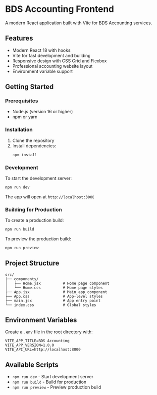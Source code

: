 # BDS Accounting Frontend

A modern React application built with Vite for BDS Accounting services.

## Features

- Modern React 18 with hooks
- Vite for fast development and building
- Responsive design with CSS Grid and Flexbox
- Professional accounting website layout
- Environment variable support

## Getting Started

### Prerequisites

- Node.js (version 16 or higher)
- npm or yarn

### Installation

1. Clone the repository
2. Install dependencies:
   ```bash
   npm install
   ```

### Development

To start the development server:

```bash
npm run dev
```

The app will open at `http://localhost:3000`

### Building for Production

To create a production build:

```bash
npm run build
```

To preview the production build:

```bash
npm run preview
```

## Project Structure

```
src/
├── components/
│   ├── Home.jsx          # Home page component
│   └── Home.css          # Home page styles
├── App.jsx               # Main app component
├── App.css               # App-level styles
├── main.jsx              # App entry point
└── index.css             # Global styles
```

## Environment Variables

Create a `.env` file in the root directory with:

```
VITE_APP_TITLE=BDS Accounting
VITE_APP_VERSION=1.0.0
VITE_API_URL=http://localhost:8000
```

## Available Scripts

- `npm run dev` - Start development server
- `npm run build` - Build for production
- `npm run preview` - Preview production build
